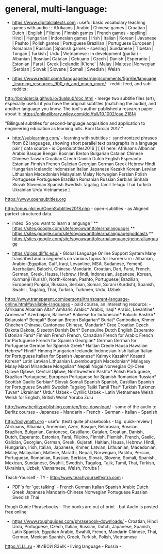 
# general, multi-language:

 * https://www.digitaldialects.com : useful basic vocabulary teaching games with audio : 
 : Afrikaans | Arabic | Chinese games | Croatian | Dutch | English | Filipino | Finnish games | French games - spelling| Hindi | Hungarian | Indonesian games | Irish | Italian | Korean | Javanese | Pashto | Polish games | Portuguese Brazilian | Portuguese European | Romanian | Russian | Spanish games - spelling | Sundanese | Tibetan | Tongan | Turkish | Urdu | Vietnamese : 
In development (partial) -  Albanian | Bosnian| Catalan | Cebuano | Czech | Danish | Esperanto | Estonian | Farsi | Greek |Icelandic |K'iche' | Malay | Maltese |Norwegian |Serbian | Slovak | Slovene | Somali | Swedish | Welsh


 * https://www.reddit.com/r/languagelearning/comments/5grr6e/language_learning_resources_900_gb_and_much_more/ - reddit feed, and sub-reddits : 


http://bonigarcia.github.io/dualsub/doc.html - merge two subtitle files (srt), especially useful if you have the original subtitles (matching the audio), and another language you know.
The tool's author published a research paper about it:
https://onlinelibrary.wiley.com/doi/full/10.1002/cae.21814 

"Bilingual subtitles for second-language acquisition and application to engineering education as learning pills. Boni García/ 2017 "

  * http://sublearning.com/ - learning with subtitles :: synchronized phrases from 62 languages, showing short parallel text paragraphs in a language pair [ data source - is OpenSubtitles2016 ] 
  [ 61 here: Afrikaans Albanian Arabic Basque Bengali Bosnian Breton Bulgarian Catalan Chinese Chinese Taiwan Croatian Czech Danish Dutch English Esperanto Estonian Finnish French Galician Georgian German Greek Hebrew Hindi Hungarian Icelandic Indonesian Italian Japanese Kazakh Korean Latvian Lithuanian Macedonian Malayalam Malay Norwegian Persian Polish Portuguese Portuguese Brazilian Romanian Russian Serbian Sinhala Slovak Slovenian Spanish Swedish Tagalog Tamil Telugu Thai Turkish Ukrainian Urdu Vietnamese ]

https://www.opensubtitles.org

http://opus.nlpl.eu/OpenSubtitles2018.php - open-subtitles - as Aligned partext structured data.

 * index 'So you want to learn a language ' 
  ** https://sites.google.com/site/soyouwanttolearnalanguage/
  ** https://sites.google.com/site/soyouwanttolearnalanguage/podcasts
  ** https://sites.google.com/site/soyouwanttolearnalanguage/generallanguage


* https://gloss.dliflc.edu/ - Global Language Online Support System
 Many transribed audio segments on various topics for learners:
 in :
Albanian, Arabic-(Egyptian, Gulf, Iraqi, Levantine, MSA, Sudanese, Yemeni) Azerbaijani, Balochi, Chinese-Mandarin, Croatian, Dari, Farsi, French, German, Greek, Hausa, Hebrew, Hindi, Indonesian, Japanese, Korean, Kurmanji (Kurish), North-Korean, Pashto, Portuguese( Brazilian, European) Punjabi, Russian, Serbian, Somali, Sorani (Kurdish), Spanish, Swahili, Tagalog, Thai, Turkish, Turkmen, Urdu, Uzbek


https://www.transparent.com/personal/transparent-language-online.html#available-languages - paid course, an interesting resource: - Afrikaans Albanian Altai* Amharic Arabic* Arabic, Iraqi* Arabic, Levantine* Armenian* Azerbaijani,  Balinese* Balinese for Indonesian* Baluchi Bashkir* Belarusian* Bengali* Bosnian Breton Bulgarian* Buriat* Cambodian, Khmer Chechen Chinese, Cantonese Chinese, Mandarin* Cree Croatian Czech Dakota Dakota, Sisseton Danish Dari* Denesuline Dutch English Esperanto Estonian Farsi* Finnish French French, Canadian French for Arabic French for Portuguese French for Spanish Georgian* German German for Portuguese German for Spanish Greek* Haitian Creole Hausa Hawaiian Hebrew* Hindi* Hmong Hungarian Icelandic Indonesian Irish Italian Italian for Portuguese Italian for Spanish Japanese* Kalmyk Kazakh* Koasati Korean* Latin Latvian Lithuanian Luxembourgish Macedonian* Malagasy Malay Maori Mirandese Mongolian* Nepali Nogai Norwegian Oji-Cree Ojibwe Ojibwe, Central Ojibwe, Northwestern Pashto* Polish Portuguese, Brazilian Portuguese, European Portuguese for Spanish Romanian Russian* Scottish Gaelic Serbian* Slovak Somali Spanish Spanish, Castilian Spanish for Portuguese Swahili Swedish Tagalog Tajiki Tamil Thai* Turkish Turkmen Tuvan* Ukrainian* Urdu* Uzbek - Cyrillic Uzbek - Latin Vietnamese Welsh Welsh for English, British Wolof Yoruba Zulu 



http://www.berlitzpublishing.com/en/free-download/ - some of the audio to Berlitz courses - Japanese - Mandarin - French - German - Italian - Spanish



http://polymath.org - useful (text) quite phrasebooks - tag: quick-review
[ Afrikaans, Albanian, Armenian, Azeri, Basque, Belarusian, Bosnian, Brazilian, Bulgarian, Cantonese, Castillano, Catalan, Croatian, Danish, Dutch, Esperanto, Estonian, Farsi, Filipino, Finnish, Flemish, French, Gaelic, Galician, Georgian, German, Greek, Gujarati, Haitian, Hausa, Hebrew, Hindi, Hungarian, Irish, Italian, Japanese, Khmer, Latvian, Lithuanian, Macedonian, Malay, Malayalam, Maltese, Marathi, Nepali, Norwegian, Pashtu, Persian, Portuguese, Romanian, Russian, Serbian, Slovak, Slovene, Somali, Spanish, Mexican, Sundanese, Swahili, Swedish, Tagalog, Tajik, Tamil, Thai, Turkish, Ukrainian, Uzbek, Vietnamese, Welsh, Yoruba ]

Teach-Yourself - TY - http://www.teachyourselfextra.com : 
 - PDF's for 'get talking' - French German Italian Spanish Arabic Dutch Greek Japanese Mandarin-Chinese Norwegian Portuguese Russian Swedish Thai

Rough Guide Phrasebooks - The books are out of print - but Audio is posted free online:
 * https://www.roughguides.com/phrasebook-downloads/ - Croatian, Hindi Urdu, Portuguese, Czech, Italian, Russian, Dutch, Japanese, Spanish, Latin Spanish, Egyptian Arabic, Swahili, French, Mandarin Chinese, Thai, German, Mexican Spanish, Greek, Turkish, Polish, Vietnamese 


https://LLL.ru -  ЖИВОЙ ЯЗЫК - living language - Russia - 




